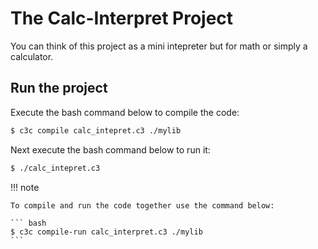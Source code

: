 # The Calc-Interpret Project

You can think of this project as a mini intepreter but for math or simply a calculator.

## Run the project

Execute the bash command below to compile the code:

``` bash
$ c3c compile calc_intepret.c3 ./mylib
```

Next execute the bash command below to run it:

``` bash
$ ./calc_intepret.c3
```

!!! note

    To compile and run the code together use the command below:

    ``` bash
    $ c3c compile-run calc_interpret.c3 ./mylib
    ```